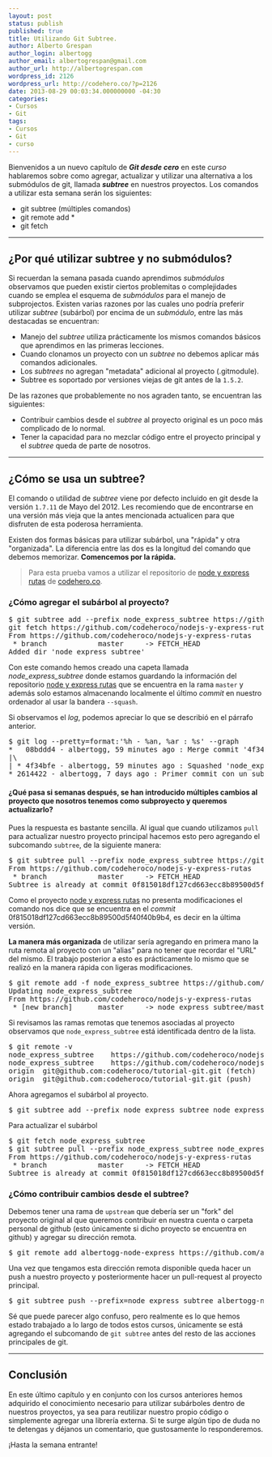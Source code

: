 ```yaml
---
layout: post
status: publish
published: true
title: Utilizando Git Subtree.
author: Alberto Grespan
author_login: albertogg
author_email: albertogrespan@gmail.com
author_url: http://albertogrespan.com
wordpress_id: 2126
wordpress_url: http://codehero.co/?p=2126
date: 2013-08-29 00:03:34.000000000 -04:30
categories:
- Cursos
- Git
tags:
- Cursos
- Git
- curso
---
```

<p>Bienvenidos a un nuevo capítulo de <strong><em>Git desde cero</em></strong> en este <em>curso</em> hablaremos sobre como agregar, actualizar y utilizar una alternativa a los submódulos de git, llamada <strong><em>subtree</em></strong> en nuestros proyectos. Los comandos a utilizar esta semana serán los siguientes:</p>

<ul>
<li>git subtree (múltiples comandos)</li>
<li>git remote add *</li>
<li>git fetch</li>
</ul>

<hr />

<h2>¿Por qué utilizar subtree y no submódulos?</h2>

<p>Si recuerdan la semana pasada cuando aprendimos <em>submódulos</em> observamos que pueden existir ciertos problemitas o complejidades cuando se emplea el esquema de <em>submódulos</em> para el manejo de subprojectos. Existen varias razones por las cuales uno podría preferir utilizar <em>subtree</em> (subárbol) por encima de un <em>submódulo</em>, entre las más destacadas se encuentran:</p>

<ul>
<li>Manejo del <em>subtree</em> utiliza prácticamente los mismos comandos básicos que aprendimos en las primeras lecciones.</li>
<li>Cuando clonamos un proyecto con un <em>subtree</em> no debemos aplicar más comandos adicionales.</li>
<li>Los <em>subtrees</em> no agregan "metadata" adicional al proyecto (.gitmodule).</li>
<li>Subtree es soportado por versiones viejas de git antes de la <code>1.5.2</code>.</li>
</ul>

<p>De las razones que probablemente no nos agraden tanto, se encuentran las siguientes:</p>

<ul>
<li>Contribuir cambios desde el <em>subtree</em> al proyecto original es un poco más complicado de lo normal.</li>
<li>Tener la capacidad para no mezclar código entre el proyecto principal y el <em>subtree</em> queda de parte de nosotros.</li>
</ul>

<hr />

<h2>¿Cómo se usa un subtree?</h2>

<p>El comando o utilidad de <em>subtree</em> viene por defecto incluido en git desde la versión <code>1.7.11</code> de Mayo del 2012. Les recomiendo que de encontrarse en una versión más vieja que la antes mencionada actualicen para que disfruten de esta poderosa herramienta.</p>

<p>Existen dos formas básicas para utilizar subárbol, una "rápida" y otra "organizada". La diferencia entre las dos es la longitud del comando que debemos memorizar. <strong>Comencemos por la rápida.</strong></p>

<blockquote>
  <p>Para esta prueba vamos a utilizar el repositorio de <a href="https://github.com/codeheroco/nodejs-y-express-rutas">node y express rutas</a> de <a href="http://codehero.co">codehero.co</a>.</p>
</blockquote>

<h3>¿Cómo agregar el subárbol al proyecto?</h3>

<pre>$ git subtree add --prefix node_express_subtree https://github.com/codeheroco/nodejs-y-express-rutas master --squash
git fetch https://github.com/codeheroco/nodejs-y-express-rutas master
From https://github.com/codeheroco/nodejs-y-express-rutas
 * branch            master     -> FETCH_HEAD
Added dir 'node_express_subtree'
</pre>

<p>Con este comando hemos creado una capeta llamada <em>node_express_subtree</em> donde estamos guardando la información del repositorio <a href="https://github.com/codeheroco/nodejs-y-express-rutas">node y express rutas</a> que se encuentra en la rama <code>master</code> y además solo estamos almacenando localmente el último <em>commit</em> en nuestro ordenador al usar la bandera <code>--squash</code>.</p>

<p>Si observamos el <em>log</em>, podemos apreciar lo que se describió en el párrafo anterior.</p>

<pre>$ git log --pretty=format:'%h - %an, %ar : %s' --graph
*   08bddd4 - albertogg, 59 minutes ago : Merge commit '4f34bfe8efc8f797bac71dfcd736cb7fa14efc42' as 'node_express_subtree'
|\
| * 4f34bfe - albertogg, 59 minutes ago : Squashed 'node_express_subtree/' content from commit 0f81501
* 2614422 - albertogg, 7 days ago : Primer commit con un submódulo
</pre>

<h4>¿Qué pasa si semanas después, se han introducido múltiples cambios al proyecto que nosotros tenemos como subproyecto y queremos actualizarlo?</h4>

<p>Pues la respuesta es bastante sencilla. Al igual que cuando utilizamos <code>pull</code> para actualizar nuestro proyecto principal hacemos esto pero agregando el subcomando <code>subtree</code>, de la siguiente manera:</p>

<pre>$ git subtree pull --prefix node_express_subtree https://github.com/codeheroco/nodejs-y-express-rutas master --squash
From https://github.com/codeheroco/nodejs-y-express-rutas
 * branch            master     -> FETCH_HEAD
Subtree is already at commit 0f815018df127cd663ecc8b89500d5f40f40b9b4.
</pre>

<p>Como el proyecto <a href="https://github.com/codeheroco/nodejs-y-express-rutas">node y express rutas</a> no presenta modificaciones el comando nos dice que se encuentra en el <em>commit</em> 0f815018df127cd663ecc8b89500d5f40f40b9b4, es decir en la última versión.</p>

<p><strong>La manera más organizada</strong> de utilizar sería agregando en primera mano la ruta remota al proyecto con un "alias" para no tener que recordar el "URL" del mismo. El trabajo posterior a esto es prácticamente lo mismo que se realizó en la manera rápida con ligeras modificaciones.</p>

<pre>$ git remote add -f node_express_subtree https://github.com/codeheroco/nodejs-y-express-rutas
Updating node_express_subtree
From https://github.com/codeheroco/nodejs-y-express-rutas
 * [new branch]      master     -> node_express_subtree/master
</pre>

<p>Si revisamos las ramas remotas que tenemos asociadas al proyecto observamos que <code>node_express_subtree</code> está identificada dentro de la lista.</p>

<pre>$ git remote -v
node_express_subtree    https://github.com/codeheroco/nodejs-y-express-rutas (fetch)
node_express_subtree    https://github.com/codeheroco/nodejs-y-express-rutas (push)
origin  git@github.com:codeheroco/tutorial-git.git (fetch)
origin  git@github.com:codeheroco/tutorial-git.git (push)
</pre>

<p>Ahora agregamos el subárbol al proyecto.</p>

<pre>$ git subtree add --prefix node_express_subtree node_express_subtree master --squash
</pre>

<p>Para actualizar el subárbol</p>

<pre>$ git fetch node_express_subtree
$ git subtree pull --prefix node_express_subtree node_express_subtree  master --squash
From https://github.com/codeheroco/nodejs-y-express-rutas
 * branch            master     -> FETCH_HEAD
Subtree is already at commit 0f815018df127cd663ecc8b89500d5f40f40b9b4.
</pre>

<h3>¿Cómo contribuir cambios desde el subtree?</h3>

<p>Debemos tener una rama de <code>upstream</code> que debería ser un "fork" del proyecto original al que queremos contribuir en nuestra cuenta o carpeta personal de github (esto únicamente si dicho proyecto se encuentra en github) y agregar su dirección remota.</p>

<pre>$ git remote add albertogg-node-express https://github.com/albertogg/nodejs-y-express-rutas
</pre>

<p>Una vez que tengamos esta dirección remota disponible queda hacer un push a nuestro proyecto y posteriormente hacer un pull-request al proyecto principal.</p>

<pre>$ git subtree push --prefix=node_express_subtree albertogg-node-express master
</pre>

<p>Sé que puede parecer algo confuso, pero realmente es lo que hemos estado trabajado a lo largo de todos estos cursos, únicamente se está agregando el subcomando de <code>git subtree</code> antes del resto de las acciones principales de git.</p>

<hr />

<h2>Conclusión</h2>

<p>En este último capítulo y en conjunto con los cursos anteriores hemos adquirido el conocimiento necesario para utilizar subárboles dentro de nuestros proyectos, ya sea para reutilizar nuestro propio código o simplemente agregar una librería externa. Si te surge algún tipo de duda no te detengas y déjanos un comentario, que gustosamente lo responderemos.</p>

<p>¡Hasta la semana entrante!</p>
